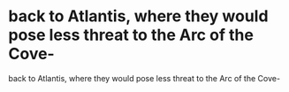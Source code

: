 # back to Atlantis, where they would pose less threat to the Arc of the Cove-

back to Atlantis, where they would pose less threat to the Arc of the Cove-